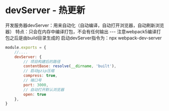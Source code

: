 # devServer - 热更新
开发服务器devServer：用来自动化（自动编译，自动打开浏览器，自动刷新浏览器）
特点：只会在内存中编译打包，不会有任何输出  --- 注意webpack5编译打包之后是由build目录生成的
启动devServer指令为：npx webpack-dev-server

```js
module.exports = {
    //....
    devServer: {
        // 项目构建后的路径
        contentBase: resolve(__dirname, 'built'),
        // 启动gzip压缩
        compress: true,
        // 端口号
        port: 3000,
        // 自动打开默认浏览器
        open: true 
    },
}
```


